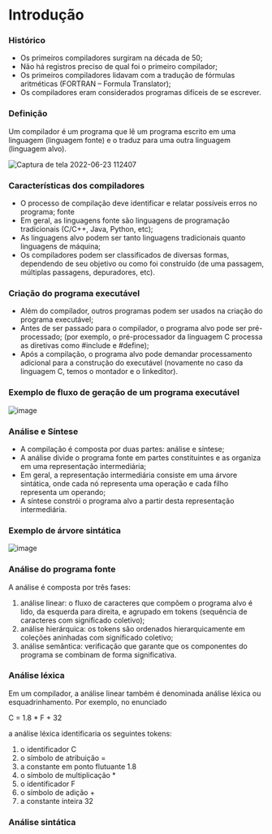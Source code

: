 # Introdução
### Histórico

* Os primeiros compiladores surgiram na década de 50;
* Não há registros preciso de qual foi o primeiro compilador;
* Os primeiros compiladores lidavam com a tradução de fórmulas aritméticas (FORTRAN – Formula Translator);
* Os compiladores eram considerados programas difíceis de se escrever.

### Definição

Um compilador é um programa que lê um programa escrito em uma linguagem
(linguagem fonte) e o traduz para uma outra linguagem (linguagem alvo).

![Captura de tela 2022-06-23 112407](https://user-images.githubusercontent.com/85000470/175322835-4ac0a453-3244-4ad0-9b36-1dd839d249a4.png)

### Características dos compiladores

* O processo de compilação deve identificar e relatar possíveis erros no programa;
fonte
* Em geral, as linguagens fonte são linguagens de programação tradicionais
(C/C++, Java, Python, etc);
* As linguagens alvo podem ser tanto linguagens tradicionais quanto linguagens de máquina;
* Os compiladores podem ser classificados de diversas formas, dependendo de seu
objetivo ou como foi construído (de uma passagem, múltiplas passagens,
depuradores, etc).

### Criação do programa executável

* Além do compilador, outros programas podem ser usados na criação do programa
executável;
* Antes de ser passado para o compilador, o programa alvo pode ser pré-processado;
(por exemplo, o pré-processador da linguagem C processa as diretivas como
#include e #define);
* Após a compilação, o programa alvo pode demandar processamento adicional
para a construção do executável (novamente no caso da linguagem C, temos o
montador e o linkeditor).

### Exemplo de fluxo de geração de um programa executável

![image](https://user-images.githubusercontent.com/85000470/175323565-2e7373f9-948f-47a4-bda6-147c0ee9a064.png)

### Análise e Síntese

* A compilação é composta por duas partes: análise e síntese;
* A análise divide o programa fonte em partes constituintes e as organiza em uma
representação intermediária;
* Em geral, a representação intermediária consiste em uma árvore sintática, onde cada nó representa uma operação e cada filho representa um operando;
* A síntese constrói o programa alvo a partir desta representação intermediária.

### Exemplo de árvore sintática

![image](https://user-images.githubusercontent.com/85000470/175324147-06e029ad-4b16-46f4-9dd5-4168d0b82025.png)

### Análise do programa fonte

A análise é composta por três fases:
1. análise linear: o fluxo de caracteres que compõem o programa alvo é lido, da esquerda para direita, e agrupado em tokens (sequência de caracteres com
significado coletivo);
2. análise hierárquica: os tokens são ordenados hierarquicamente em coleções
aninhadas com significado coletivo;
3. análise semântica: verificação que garante que os componentes do programa se combinam de forma significativa.

### Análise léxica

Em um compilador, a análise linear também é denominada análise léxica ou
esquadrinhamento. Por exemplo, no enunciado

C = 1.8 * F + 32

a análise léxica identificaria os seguintes tokens:
1. o identificador C
2. o símbolo de atribuição =
3. a constante em ponto flutuante 1.8
4. o símbolo de multiplicação *
5. o identificador F
6. o símbolo de adição +
7. a constante inteira 32

### Análise sintática

